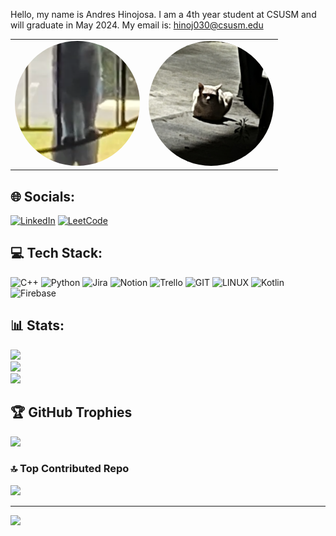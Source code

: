 Hello, my name is Andres Hinojosa. I am a 4th year student at CSUSM and will graduate in May 2024. My email is: hinoj030@csusm.edu

| | |
| --- | --- |
| <img src="images/gilberto.png" width="200" height="200" style="object-fit: cover; border-radius: 50%;" /> | <img src="images/gilberto2.jpeg" width="200" height="200" style="object-fit: cover; border-radius: 50%;" /> |

## 🌐 Socials:
[![LinkedIn](https://img.shields.io/badge/LinkedIn-%230077B5.svg?logo=linkedin&logoColor=white)](https://linkedin.com/in/ahinoj) 
[![LeetCode](https://img.shields.io/badge/LeetCode-000000?style=for-the-badge&logo=LeetCode&logoColor=#d16c06)](https://leetcode.com/Antech/)
## 💻 Tech Stack:
![C++](https://img.shields.io/badge/c++-%2300599C.svg?style=for-the-badge&logo=c%2B%2B&logoColor=white) ![Python](https://img.shields.io/badge/python-3670A0?style=for-the-badge&logo=python&logoColor=ffdd54) ![Jira](https://img.shields.io/badge/jira-%230A0FFF.svg?style=for-the-badge&logo=jira&logoColor=white) ![Notion](https://img.shields.io/badge/Notion-%23000000.svg?style=for-the-badge&logo=notion&logoColor=white) ![Trello](https://img.shields.io/badge/Trello-%23026AA7.svg?style=for-the-badge&logo=Trello&logoColor=white) ![GIT](https://img.shields.io/badge/Git-fc6d26?style=for-the-badge&logo=git&logoColor=white) ![LINUX](https://img.shields.io/badge/Linux-FCC624?style=for-the-badge&logo=linux&logoColor=black) ![Kotlin](https://img.shields.io/badge/kotlin-%237F52FF.svg?style=for-the-badge&logo=kotlin&logoColor=white) ![Firebase](https://img.shields.io/badge/firebase-%23039BE5.svg?style=for-the-badge&logo=firebase)
## 📊 Stats:
![](https://github-readme-stats.vercel.app/api?username=Antech15&theme=slateorange&hide_border=true&include_all_commits=true&count_private=true)<br/>
![](https://github-readme-streak-stats.herokuapp.com/?user=Antech15&theme=slateorange&hide_border=true)<br/>
![](https://github-readme-stats.vercel.app/api/top-langs/?username=Antech15&theme=slateorange&hide_border=true&include_all_commits=true&count_private=true&layout=compact)<br/>
## 🏆 GitHub Trophies
![](https://github-profile-trophy.vercel.app/?username=Antech15&theme=nord&no-frame=true&no-bg=true&margin-w=4)

### 🔝 Top Contributed Repo
![](https://github-contributor-stats.vercel.app/api?username=Antech15&limit=5&theme=gruvbox&combine_all_yearly_contributions=true)

---
[![](https://visitcount.itsvg.in/api?id=Antech15&icon=0&color=12)](https://visitcount.itsvg.in)

<!-- Proudly created with GPRM ( https://gprm.itsvg.in ) -->

